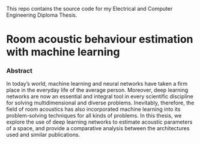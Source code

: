 This repo contains the source code for my Electrical and Computer Engineering Diploma Thesis.

# Room acoustic behaviour estimation with machine learning

### Abstract
In today’s world, machine learning and neural networks have taken a firm place in
the everyday life of the average person. Moreover, deep learning networks are now an
essential and integral tool in every scientific discipline for solving multidimensional
and diverse problems. Inevitably, therefore, the field of room acoustics has also
incorporated machine learning into its problem-solving techniques for all kinds of
problems. In this thesis, we explore the use of deep learning networks to estimate
acoustic parameters of a space, and provide a comparative analysis between the
architectures used and similar publications.
